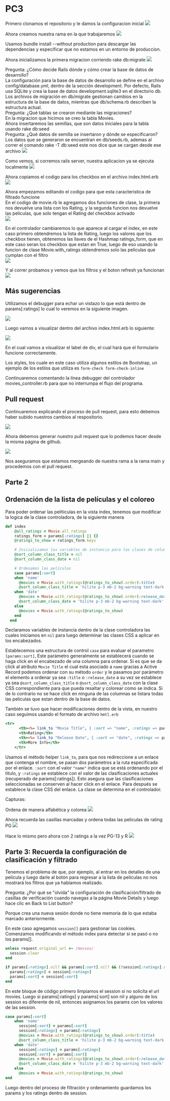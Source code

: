 # PC3

Primero clonamos el repositorio y le damos la configuracion inicial
![](images/Image1.png)

Ahora creamos nuestra rama en la que trabajaremos
![](images/Image2.png)

Usamos bundle install --without production  para descargar las dependencias y especificar que no estamos en un entorno de produccion.

Ahora inicializamos la primera migracion corriendo rake db:migrate
![](images/Image3.png)

Pregunta: ¿Cómo decide Rails dónde y cómo crear la base de datos de desarrollo?    
La configuración para la base de datos de desarrollo se define en el archivo config/database.yml, dentro de la sección development. Por defecto, Rails usa SQLite y crea la base de datos development.sqlite3 en el directorio db.  
Los archivos de migración en db/migrate gestionan cambios en la estructura de la base de datos, mientras que db/schema.rb describen la estructura actual.  
Pregunta: ¿Qué tablas se crearon mediante las migraciones?  
En la migracion que hicimos se creo la tabla Movies.  
Ahora insertaremos las semillas, que son datos iniciales para la tabla usando rake db:seed  
Pregunta: ¿Qué datos de semilla se insertaron y dónde se especificaron?  
Los datos que se generaron se encuentran en db/seeds.rb, ademas al correr el comando rake -T db:seed este nos dice que se cargan desde ese archivo
![](images/Image4.png)

Como vemos, si corremos rails server, nuestra aplicacion ya se ejecuta localmente
![](images/Image5.png)

Ahora copiamos el codigo para los checkbox en el archivo index.html.erb
![](images/Image6.png)

Ahora empezamos editando  el codigo para que esta caracteristica de filtrado funcione  
En el codigo de movie.rb le agregamos dos funciones de clase, la primera nos devuelve una lista con los Rating, y la segunda funcion nos devuelve las peliculas, que solo tengan el Rating del checkbox activado  
![](images/Image7.png)

En el controlador cambiaremos lo que aparece al cargar el index, en este caso primero obtendremos la lista de Rating, luego los valores que los checkbox tienen, obtenemos las llaves de el Hashmap ratings_form, que en este caso seran los checkbox que estan en True, luego de eso usando la funcion de clase Movie.with_ratings obtendremos solo las peliculas que cumplan con el filtro  
![](images/Image8.png)

Y al correr probamos y vemos que los filtros y el boton refresh ya funcionan  
![](images/Image9.png)

## Más sugerencias

Utilizamos el debugger para echar un vistazo lo que está dentro de params[:ratings] lo cual lo veremos en la siguiente imagen.

![](images/Image10.png)

Luego vamos a visualizar dentro del archivo index.html.erb lo siguiente:

![](images/Image11.png)

En el cual vamos a visualizar el label de div, el cual hará que el formulario funcione correctamente.

Los styles, los cuale en este caso utiliza algunos estilos de Bootstrap, un ejemplo de los estilos que utiliza es `form-check form-check-inline`

Continuaremos comentando la línea debugger del controlador movies_controller.rb para que no interrumpa el flujo del programa.

## Pull request

Continuaremos explicando el proceso de pull request, para esto debemos haber subido nuestros cambios al respositorio.

![](images/Image12.png)

Ahora debemos generar nuestro pull request que lo podemos hacer desde la misma página de github.

![](images/Image13.png)

Nos aseguramos que estamos mergeando de nuestra rama a la rama main y procedemos con el pull request.


## Parte 2
## Ordenación de la lista de películas y el coloreo
Para poder ordenar las pelñiculas en la vista index, tenemos que 
modificar la logica de la clase controladora, de la siguiente manera

```ruby
def index
    @all_ratings = Movie.all_ratings
    ratings_form = params[:ratings] || {}
    @ratings_to_show = ratings_form.keys

    # Inicializamos las variables de instancia para las clases de columnas
    @sort_column_class_title = nil
    @sort_column_class_date = nil

    # Ordenamos las películas
    case params[:sort]
    when 'name'
      @movies = Movie.with_ratings(@ratings_to_show).order(:title)
      @sort_column_class_title = 'hilite p-3 mb-2 bg-warning text-dark' if params[:sort] == 'name'
    when 'date'
      @movies = Movie.with_ratings(@ratings_to_show).order(:release_date)
      @sort_column_class_date = 'hilite p-3 mb-2 bg-warning text-dark' if params[:sort] == 'date'
    else
      @movies = Movie.with_ratings(@ratings_to_show)
    end
  end
```
Declaramos variables de instancia dentro de la clase controladora
las cuales iniciamos en ```nil``` para luego determinar las clases CSS
a aplicar en los encabezados.

Establecemos una estructura de control ```case``` para evaluar el parametro
```[params:sort]```, Este parámetro generalmente se establecerá 
cuando se haga click en el encabezado de una columna para ordenar. Si es que
se da click al atributo ```Movie Title``` el cual esta asociado a ```name```
gracias a Active Record podemos ordenar con su método ```order``` y 
le pasamos por parámetro el elemento a ordenar ya sea ```:title``` o ```:release_date```
a su vez se establece ya sea ```@sort_column_class_title``` o ```@sort_column_class_date```
con la clase CSS correspondiente para que pueda resaltar y colorear como se indica.
Si de lo contrario no se hace click en ninguna de las columnas
se listara todas las peliculas que estan dentro de la base de datos.

También se tuvo que hacer modificaciones dentro de la vista, en nuestro
caso seguimos usando el formato de archivo ```hmtl.erb```

```rhtml
<tr>
      <th><%= link_to "Movie Title", { :sort => "name", :ratings => params[:ratings] }, { :class => @sort_column_class_title } %></th>
      <th>Rating</th>
      <th><%= link_to "Release Date", { :sort => "date", :ratings => params[:ratings] }, { :class => @sort_column_class_date } %></th>
      <th>More Info</th>
    </tr>
```
Usamos el método helper ```link_to```, para que nos redireccione 
a un enlace que contenga el nombre, se pasan dos parámetros 
a la ruta especificada por el enlace.
```:sort``` con el valor ```"name"``` indica que se está ordenando por 
el título, y ```:ratings``` se establece con el valor de las 
clasificaciones actuales (recuperado de params[:ratings]). 
Esto asegura que las clasificaciones seleccionadas se conserven 
al hacer click en el enlace. Para después se establece la clase CSS 
del enlace. La clase se determina en el controlador.

Capturas:

Ordena de manera alfabética y colorea
![](/images/b1.png)

Ahora recuerda las casillas marcadas y ordena todas las peliculas de rating PG
![](/images/B2.png)

Hace lo mismo pero ahora con 2 ratings a la vez PG-13 y R
![](/images/B3.png)

## Parte 3: Recuerda la configuración de clasificación y filtrado

Tenemos el problema de que, por ejemplo, al entrar en los detalles de una película y luego darle al botón para regresar a la lista de películas
no nos mostrará los filtros que ya habíamos realizado.

Pregunta: ¿Por qué se "olvida" la configuración de clasificación/filtrado de casillas de verificación 
cuando navegas a la página Movie Details y luego hace clic en Back to List button?

Porque crea una nueva sesión donde no tiene memoria de lo que estaba marcado anteriormente.

En este caso agregamos `session[]` para gestionar las cookies. Comenzamos modificando el método index para 
detectar si se pasó o no los params[].

```ruby
unless request.original_url =~ /movies/
  session.clear
end

if params[:ratings].nil? && params[:sort].nil? && (!session[:ratings].nil? || !session[:sort].nil?)
  params[:ratings] = session[:ratings]
  params[:sort] = session[:sort]
end
```

En este bloque de código primero limpiamos el session si no solicita el url movies.
Luego si params[:ratings] y params[:sort] son nil y alguno de los session es diferente de nil, entonces asignamos los params 
con los valores de las session.

```ruby
case params[:sort]
    when 'name'
      session[:sort] = params[:sort]
      session[:ratings] = params[:ratings]
      @movies = Movie.with_ratings(@ratings_to_show).order(:title)
      @sort_column_class_title = 'hilite p-3 mb-2 bg-warning text-dark' if params[:sort] == 'name'
    when 'date'
      session[:ratings] = params[:ratings]
      session[:sort] = params[:sort]
      @movies = Movie.with_ratings(@ratings_to_show).order(:release_date)
      @sort_column_class_date = 'hilite p-3 mb-2 bg-warning text-dark' if params[:sort] == 'date'
    else
      @movies = Movie.with_ratings(@ratings_to_show)
end
```

Luego dentro del proceso de filtración y ordenamiento guardamos los params y los ratings dentro de session.

